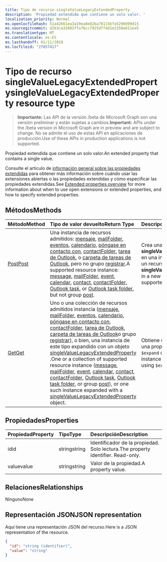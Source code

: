 ```yaml
---
title: Tipo de recurso singleValueLegacyExtendedProperty
description: 'Propiedad extendida que contiene un solo valor. '
localization_priority: Normal
ms.openlocfilehash: 51a42661ea3a19ea8e82ba78115bfa5290d99d15
ms.sourcegitcommit: d2b3ca32602ffa76cc7925d7f4d1e2258e611ea5
ms.translationtype: MT
ms.contentlocale: es-ES
ms.lasthandoff: 01/11/2019
ms.locfileid: "27857417"
---
```

# <a name="singlevaluelegacyextendedproperty-resource-type"></a><span data-ttu-id="93b45-103">Tipo de recurso singleValueLegacyExtendedProperty</span><span class="sxs-lookup"><span data-stu-id="93b45-103">singleValueLegacyExtendedProperty resource type</span></span>

> <span data-ttu-id="93b45-104">**Importante:** Las API de la versión /beta de Microsoft Graph son una versión preliminar y están sujetas a cambios.</span><span class="sxs-lookup"><span data-stu-id="93b45-104">**Important:** APIs under the /beta version in Microsoft Graph are in preview and are subject to change.</span></span> <span data-ttu-id="93b45-105">No se admite el uso de estas API en aplicaciones de producción.</span><span class="sxs-lookup"><span data-stu-id="93b45-105">Use of these APIs in production applications is not supported.</span></span>

<span data-ttu-id="93b45-106">Propiedad extendida que contiene un solo valor.</span><span class="sxs-lookup"><span data-stu-id="93b45-106">An extended property that contains a single value.</span></span> 

<span data-ttu-id="93b45-107">Consulte el artículo de [información general sobre las propiedades extendidas](../resources/extended-properties-overview.md) para obtener más información sobre cuándo usar las extensiones abiertas o las propiedades extendidas y cómo especificar las propiedades extendidas.</span><span class="sxs-lookup"><span data-stu-id="93b45-107">See [Extended properties overview](../resources/extended-properties-overview.md) for more information about when to use open extensions or extended properties, and how to specify extended properties.</span></span> 


## <a name="methods"></a><span data-ttu-id="93b45-108">Métodos</span><span class="sxs-lookup"><span data-stu-id="93b45-108">Methods</span></span>

| <span data-ttu-id="93b45-109">Método</span><span class="sxs-lookup"><span data-stu-id="93b45-109">Method</span></span>           | <span data-ttu-id="93b45-110">Tipo de valor devuelto</span><span class="sxs-lookup"><span data-stu-id="93b45-110">Return Type</span></span>    |<span data-ttu-id="93b45-111">Descripción</span><span class="sxs-lookup"><span data-stu-id="93b45-111">Description</span></span>|
|:---------------|:--------|:----------|
|[<span data-ttu-id="93b45-112">Post</span><span class="sxs-lookup"><span data-stu-id="93b45-112">Post</span></span>](../api/singlevaluelegacyextendedproperty-post-singlevalueextendedproperties.md) | <span data-ttu-id="93b45-113">Una instancia de recursos admitidos: [mensaje](../resources/message.md), [mailFolder](../resources/mailfolder.md), [eventos](../resources/event.md), [calendario](../resources/calendar.md), [póngase en contacto con](../resources/contact.md), [contactFolder](../resources/contactfolder.md), [tarea de Outlook](../resources/outlooktask.md), o [carpeta de tareas de Outlook](../resources/outlooktaskfolder.md), pero no grupo [registrar](../resources/post.md).</span><span class="sxs-lookup"><span data-stu-id="93b45-113">A supported resource instance: [message](../resources/message.md), [mailFolder](../resources/mailfolder.md), [event](../resources/event.md), [calendar](../resources/calendar.md), [contact](../resources/contact.md), [contactFolder](../resources/contactfolder.md), [Outlook task](../resources/outlooktask.md), or [Outlook task folder](../resources/outlooktaskfolder.md), but not group [post](../resources/post.md).</span></span> | <span data-ttu-id="93b45-114">Crea una **singleValueLegacyExtendedProperty** en una instancia nueva o existente de un recurso compatible.</span><span class="sxs-lookup"><span data-stu-id="93b45-114">Create a **singleValueLegacyExtendedProperty** in a new or existing instance of a supported resource.</span></span> |
|[<span data-ttu-id="93b45-115">Get</span><span class="sxs-lookup"><span data-stu-id="93b45-115">Get</span></span>](../api/singlevaluelegacyextendedproperty-get.md) |<span data-ttu-id="93b45-116">Uno o una colección de recursos admitidos instancia ([mensaje](../resources/message.md), [mailFolder](../resources/mailfolder.md), [eventos](../resources/event.md), [calendario](../resources/calendar.md), [póngase en contacto con](../resources/contact.md), [contactFolder](../resources/contactfolder.md), [tarea de Outlook](../resources/outlooktask.md), [carpeta de tareas de Outlook](../resources/outlooktaskfolder.md)o grupo [registrar](../resources/post.md)), o bien, una instancia de este tipo expandido con un objeto [singleValueLegacyExtendedProperty](singlevaluelegacyextendedproperty.md) .</span><span class="sxs-lookup"><span data-stu-id="93b45-116">One or a collection of supported resource instance ([message](../resources/message.md), [mailFolder](../resources/mailfolder.md), [event](../resources/event.md), [calendar](../resources/calendar.md), [contact](../resources/contact.md), [contactFolder](../resources/contactfolder.md), [Outlook task](../resources/outlooktask.md), [Outlook task folder](../resources/outlooktaskfolder.md), or group [post](../resources/post.md)), or one such instance expanded with a [singleValueLegacyExtendedProperty](singlevaluelegacyextendedproperty.md) object.</span></span> |<span data-ttu-id="93b45-117">Obtiene una instancia del recurso con una propiedad extendida mediante `$expand` o `$filter`.</span><span class="sxs-lookup"><span data-stu-id="93b45-117">Get a resource instance with an extended property using `$expand` or `$filter`.</span></span>|

## <a name="properties"></a><span data-ttu-id="93b45-118">Propiedades</span><span class="sxs-lookup"><span data-stu-id="93b45-118">Properties</span></span>
| <span data-ttu-id="93b45-119">Propiedad</span><span class="sxs-lookup"><span data-stu-id="93b45-119">Property</span></span>     | <span data-ttu-id="93b45-120">Tipo</span><span class="sxs-lookup"><span data-stu-id="93b45-120">Type</span></span>   |<span data-ttu-id="93b45-121">Descripción</span><span class="sxs-lookup"><span data-stu-id="93b45-121">Description</span></span>|
|:---------------|:--------|:----------|
|<span data-ttu-id="93b45-122">id</span><span class="sxs-lookup"><span data-stu-id="93b45-122">id</span></span>|<span data-ttu-id="93b45-123">string</span><span class="sxs-lookup"><span data-stu-id="93b45-123">string</span></span>|<span data-ttu-id="93b45-p102">Identificador de la propiedad. Solo lectura.</span><span class="sxs-lookup"><span data-stu-id="93b45-p102">The property identifier. Read-only.</span></span>|
|<span data-ttu-id="93b45-126">value</span><span class="sxs-lookup"><span data-stu-id="93b45-126">value</span></span>|<span data-ttu-id="93b45-127">string</span><span class="sxs-lookup"><span data-stu-id="93b45-127">string</span></span>|<span data-ttu-id="93b45-128">Valor de la propiedad.</span><span class="sxs-lookup"><span data-stu-id="93b45-128">A property value.</span></span>|

## <a name="relationships"></a><span data-ttu-id="93b45-129">Relaciones</span><span class="sxs-lookup"><span data-stu-id="93b45-129">Relationships</span></span>
<span data-ttu-id="93b45-130">Ninguno</span><span class="sxs-lookup"><span data-stu-id="93b45-130">None</span></span>


## <a name="json-representation"></a><span data-ttu-id="93b45-131">Representación JSON</span><span class="sxs-lookup"><span data-stu-id="93b45-131">JSON representation</span></span>

<span data-ttu-id="93b45-132">Aquí tiene una representación JSON del recurso.</span><span class="sxs-lookup"><span data-stu-id="93b45-132">Here is a JSON representation of the resource.</span></span>

<!-- {
  "blockType": "resource",
  "optionalProperties": [

  ],
  "@odata.type": "microsoft.graph.singleValueLegacyExtendedProperty"
}-->

```json
{
  "id": "string (identifier)",
  "value": "string"
}

```

<!-- uuid: 8fcb5dbc-d5aa-4681-8e31-b001d5168d79
2015-10-25 14:57:30 UTC -->
<!-- {
  "type": "#page.annotation",
  "description": "singleValueLegacyExtendedProperty resource",
  "keywords": "",
  "section": "documentation",
  "tocPath": ""
}-->
